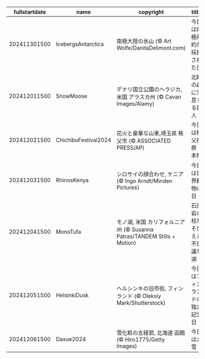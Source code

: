 |fullstartdate|name|copyright|title|image|
|--|--|--|--|--|
202411301500|IcebergsAntarctica|南極大陸の氷山 (© Art Wolfe/DanitaDelimont.com)|今日は南極条約が採択された日|![](/ja-JP/2024/12/202411301500IcebergsAntarctica.jpg)|
202412011500|SnowMoose|デナリ国立公園のヘラジカ, 米国 アラスカ州  (© Cavan Images/Alamy)|北欧の森に生息する巨人|![](/ja-JP/2024/12/202412011500SnowMoose.jpg)|
202412021500|ChichibuFestival2024|花火と豪華な山車,埼玉県 秩父市 (© ASSOCIATED PRESS/AP)|今日は秩父夜祭・本祭|![](/ja-JP/2024/12/202412021500ChichibuFestival2024.jpg)|
202412031500|RhinosKenya|シロサイの顔合わせ, ケニア (© Ingo Arndt/Minden Pictures)|今日は世界動物の日|![](/ja-JP/2024/12/202412031500RhinosKenya.jpg)|
202412041500|MonoTufa|モノ湖, 米国 カリフォルニア州 (© Susanna Patras/TANDEM Stills + Motion)|石灰岩の柱がそびえる不思議な湖|![](/ja-JP/2024/12/202412041500MonoTufa.jpg)|
202412051500|HelsinkiDusk|ヘルシンキの旧市街, フィンランド (© Oleksiy Mark/Shutterstock)|今日はフィンランドの独立記念日|![](/ja-JP/2024/12/202412051500HelsinkiDusk.jpg)|
202412061500|Daxue2024|雪化粧の五稜郭, 北海道 函館 (© Hiro1775/Getty Images)|今日は大雪|![](/ja-JP/2024/12/202412061500Daxue2024.jpg)|
